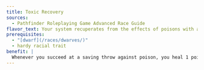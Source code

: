 ```yaml
---
title: Toxic Recovery
sources:
  - Pathfinder Roleplaying Game Advanced Race Guide
flavor_text: Your system recuperates from the effects of poisons with astonishing speed.
prerequisites:
  - "[dwarf](/races/dwarves/)"
  - hardy racial trait
benefit: |
  Whenever you succeed at a saving throw against poison, you heal 1 point of ability damage of the type dealt by the poison. Whenever you heal ability damage naturally or magically, you heal 1 additional point of ability damage. This feat has no effect on penalties to ability scores or ability drain.
---
```


